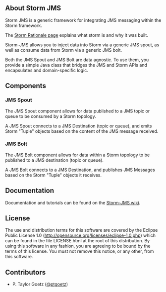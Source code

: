 ## About Storm JMS
Storm JMS is a generic framework for integrating JMS messaging within the Storm framework.

The [Storm Rationale page](https://github.com/nathanmarz/storm/wiki/Rationale) explains what storm is and why it was built.

Storm-JMS allows you to inject data into Storm via a generic JMS spout, as well as consume data from Storm via a generic JMS bolt.

Both the JMS Spout and JMS Bolt are data agnostic. To use them, you provide a simple Java class that bridges the JMS and Storm APIs and encapsulates and domain-specific logic.

## Components

### JMS Spout
The JMS Spout component allows for data published to a JMS topic or queue to be consumed by a Storm topology.

A JMS Spout connects to a JMS Destination (topic or queue), and emits Storm "Tuple" objects based on the content of the JMS message received.


### JMS Bolt
The JMS Bolt component allows for data within a Storm topology to be published to a JMS destination (topic or queue).

A JMS Bolt connects to a JMS Destination, and publishes JMS Messages based on the Storm "Tuple" objects it receives.


## Documentation

Documentation and tutorials can be found on the [Storm-JMS wiki](http://github.com/ptgoetz/storm-jms/wiki).


## License

The use and distribution terms for this software are covered by the
Eclipse Public License 1.0 (http://opensource.org/licenses/eclipse-1.0.php)
which can be found in the file LICENSE.html at the root of this distribution.
By using this software in any fashion, you are agreeing to be bound by
the terms of this license.
You must not remove this notice, or any other, from this software.

## Contributors

* P. Taylor Goetz ([@ptgoetz](http://twitter.com/ptgoetz))
